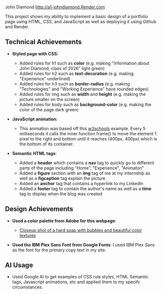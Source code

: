 John Diamond
http://a1-johndiamond.Render.com

This project shows my ability to implement a basic design of a portfolio page using HTML, CSS, and JavaScript as well as deploying it using Github and Render.

## Technical Achievements
- **Styled page with CSS**: 
    - Added rules for h1 such as **color** (e.g. making "Information about John Diamond, class of 2026" light green)
    - Added rules for h2 such as **text-decoration** (e.g. making "Experience" underlined)
    - Added rules for h3 such as **border-radius** (e.g. making "Technologies" and "Working Experience" have rounded edges)
    - Added rules for img such as **width** and **height** (e.g. making the picture smaller on the screen)
    - Added rules for body such as **background-color** (e.g. making the color of the page dark green)

- **JavaScript animation**:
    - This animation was based off this [w3schools](https://www.w3schools.com/js/js_htmldom_animate.asp) example. Every 5 milliseconds it calls the inner function frame() to move the element 1 pixel to the right and bottom until it reaches (400px, 400px) which is the bottom of its container.
- **Semantic HTML tags**:
    - Added a **header** which contains a **nav** tag to quickly go to different parts of the page including "Home", "Experience", "Animaton"
    - Added a **figure** section with an **img** tag of me at my internship as well as a **figcaption** tag explain the picture
    - Added an **anchor** tag that contains a hyperlink to my LinkedIn
    - Added a **footer** tag to contain the author's name as well as a **time** tag to display when the blog was created

## Design Achievements
- **Used a color palette from Adobe for this webpage**: 
    - [Closeup shot of a hard soap with bubbles and beautiful color textures](pallete.png)

- **Used the IBM Plex Sans Font from Google Fonts**: I used IBM Plex Sans as the font for the primary copy text in my site.

## AI Usage

- Used Google AI to get examples of CSS rule styles, HTML Semantic tags, Javascript animations, etc and applied them to my specifc circumstances.
